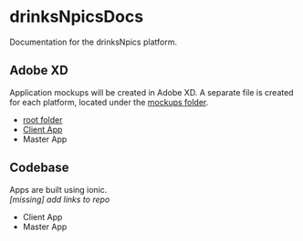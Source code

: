 # drinksNpicsDocs
Documentation for the drinksNpics platform.

## Adobe XD
Application mockups will be created in Adobe XD. A separate file is created for each platform, located under the [mockups folder](mockups/). 

* [root folder](mockups/)  
* [Client App](mockups/drinksNpics.xd)
* Master App

## Codebase

Apps are built using ionic.  
*[missing] add links to repo*  

* Client App
* Master App